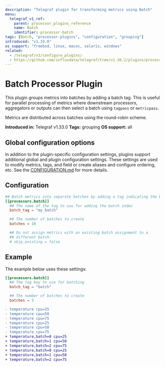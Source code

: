 ```yaml
---
description: "Telegraf plugin for transforming metrics using Batch"
menu:
  telegraf_v1_ref:
    parent: processor_plugins_reference
    name: Batch
    identifier: processor-batch
tags: [Batch, "processor-plugins", "configuration", "grouping"]
introduced: "v1.33.0"
os_support: "freebsd, linux, macos, solaris, windows"
related:
  - /telegraf/v1/configure_plugins/
  - https://github.com/influxdata/telegraf/tree/v1.36.2/plugins/processors/batch/README.md, Batch Plugin Source
---
```


# Batch Processor Plugin

This plugin groups metrics into batches by adding a batch tag. This is useful
for parallel processing of metrics where downstream processors, aggregators or
outputs can then select a batch using `tagpass` or `metricpass`.

Metrics are distributed across batches using the round-robin scheme.

**Introduced in:** Telegraf v1.33.0
**Tags:** grouping
**OS support:** all

## Global configuration options <!-- @/docs/includes/plugin_config.md -->

In addition to the plugin-specific configuration settings, plugins support
additional global and plugin configuration settings. These settings are used to
modify metrics, tags, and field or create aliases and configure ordering, etc.
See the [CONFIGURATION.md](/telegraf/v1/configuration/#plugins) for more details.

[CONFIGURATION.md]: ../../../docs/CONFIGURATION.md#plugins

## Configuration

```toml @sample.conf
## Batch metrics into separate batches by adding a tag indicating the batch index.
[[processors.batch]]
  ## The name of the tag to use for adding the batch index
  batch_tag = "my_batch"

  ## The number of batches to create
  batches = 16

  ## Do not assign metrics with an existing batch assignment to a
  ## different batch.
  # skip_existing = false
```

## Example

The example below uses these settings:

```toml
[[processors.batch]]
  ## The tag key to use for batching
  batch_tag = "batch"

  ## The number of batches to create
  batches = 3
```

```diff
- temperature cpu=25
- temperature cpu=50
- temperature cpu=75
- temperature cpu=25
- temperature cpu=50
- temperature cpu=75
+ temperature,batch=0 cpu=25
+ temperature,batch=1 cpu=50
+ temperature,batch=2 cpu=75
+ temperature,batch=0 cpu=25
+ temperature,batch=1 cpu=50
+ temperature,batch=2 cpu=75
```
